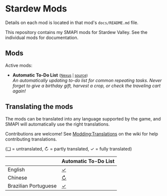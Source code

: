 # Stardew Mods

Details on each mod is located in that mod's `docs/README.md` file.

This repository contains my SMAPI mods for Stardew Valley. See the individual mods for
documentation.

## Mods

Active mods:
- **Automatic To-Do List** <small>([Nexus](https://www.nexusmods.com/stardewvalley/mods/26008) | [source](AutomaticTodoList))</small>  
  _An automatically updating to-do list for common repeating tasks. Never forget to give a birthday gift, harvest a crop, or check the traveling cart again!_

## Translating the mods

The mods can be translated into any language supported by the game, and SMAPI will automatically
use the right translations.

Contributions are welcome! See [Modding:Translations](https://stardewvalleywiki.com/Modding:Translations)
on the wiki for help contributing translations.

(❑ = untranslated, ↻ = partly translated, ✓ = fully translated)

|                      | Automatic To-Do List                     |
| :------------------- | :--------------------------------------- |
| English              | [✓](AutomaticTodoList/i18n/default.json) |
| Chinese              | [↻](AutomaticTodoList/i18n/zh.json)      |
| Brazilian Portuguese | [✓](AutomaticTodoList/i18n/pt.json)      |
